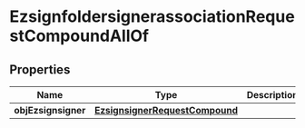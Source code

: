 

# EzsignfoldersignerassociationRequestCompoundAllOf


## Properties

Name | Type | Description | Notes
------------ | ------------- | ------------- | -------------
**objEzsignsigner** | [**EzsignsignerRequestCompound**](EzsignsignerRequestCompound.md) |  | 



